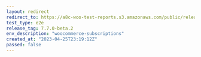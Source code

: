 ```yaml
---
layout: redirect
redirect_to: https://a8c-woo-test-reports.s3.amazonaws.com/public/release/7.7.0-beta.2/woocommerce-subscriptions/e2e/index.html
test_type: e2e
release_tag: 7.7.0-beta.2
env_description: "woocommerce-subscriptions"
created_at: "2023-04-25T23:19:12Z"
passed: false
---
```


